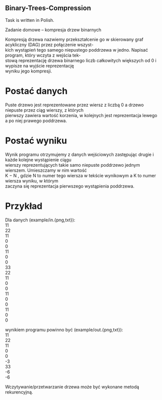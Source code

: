 ## Binary-Trees-Compression

Task is written in Polish.  

Zadanie domowe – kompresja drzew binarnych  

Kompresją drzewa nazwiemy przekształcenie go w skierowany graf acykliczny (DAG) przez połączenie wszyst-  
kich wystąpień tego samego niepustego poddrzewa w jedno. Napisać program, który wczyta z wejścia tek-  
stową reprezentację drzewa binarnego liczb całkowitych większych od 0 i wypisze na wyjście reprezentację  
wyniku jego kompresji.  

# Postać danych

Puste drzewo jest reprezentowane przez wiersz z liczbą 0 a drzewo niepuste przez ciąg wierszy, z których  
pierwszy zawiera wartość korzenia, w kolejnych jest reprezentacja lewego a po niej prawego poddrzewa.  

# Postać wyniku

Wynik programu otrzymujemy z danych wejściowych zastępując drugie i każde kolejne wystąpienie ciągu  
wierszy reprezentujących takie samo niepuste poddrzewo jednym wierszem. Umieszczamy w nim wartość  
K − N , gdzie N to numer tego wiersza w tekście wynikowym a K to numer wiersza wyniku, w którym  
zaczyna się reprezentacja pierwszego wystąpienia poddrzewa.  

# Przykład

Dla danych (example/in.{png,txt}):  
11  
22  
11  
0  
0  
11  
0  
0  
33  
22  
11  
0  
0  
11  
0  
0  
11  
0  
0  

wynikiem programu powinno być (example/out.{png,txt}):  
11  
22  
11  
0  
0  
-3  
33  
-6  
-6  

Wczytywanie/przetwarzanie drzewa może być wykonane metodą rekurencyjną.

